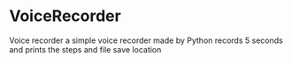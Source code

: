 # VoiceRecorder
 Voice recorder 
a simple voice recorder made by Python
records 5 seconds and prints the steps and file save location
